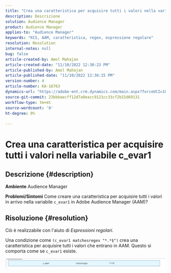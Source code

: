```yaml
---
title: "Crea una caratteristica per acquisire tutti i valori nella variabile c_evar1"
description: Descrizione
solution: Audience Manager
product: Audience Manager
applies-to: "Audience Manager"
keywords: "KCS, AAM, caratteristica, regex, espressione regolare"
resolution: Resolution
internal-notes: null
bug: false
article-created-by: Amol Mahajan
article-created-date: "11/10/2022 12:30:23 PM"
article-published-by: Amol Mahajan
article-published-date: "11/10/2022 12:36:15 PM"
version-number: 4
article-number: KA-16763
dynamics-url: "https://adobe-ent.crm.dynamics.com/main.aspx?forceUCI=1&pagetype=entityrecord&etn=knowledgearticle&id=afe65171-f360-ed11-9561-6045bd006268"
source-git-commit: 23bbbaecff12d7a0eacc9121cc33cf2b15d69131
workflow-type: tm+mt
source-wordcount: '0'
ht-degree: 0%

---
```


# Crea una caratteristica per acquisire tutti i valori nella variabile c_evar1

## Descrizione {#description}

<b>Ambiente</b>
Audience Manager


<b>Problemi/Sintomi</b>
Come creare una caratteristica per acquisire tutti i valori in arrivo nella variabile `c_evar1` in Adobe Audience Manager (AAM)?


## Risoluzione {#resolution}


Ciò è realizzabile con l&#39;aiuto di *Espressioni regolari.*

Una condizione come `(c_evar1 matchesregex "*.*$")` crea una caratteristica per acquisire tutti i valori che entrano in AAM. Questo si comporta come se `c_evar1` esiste.



![](assets/1b1452cb-a86b-eb11-a812-00224803aaf7.png)
